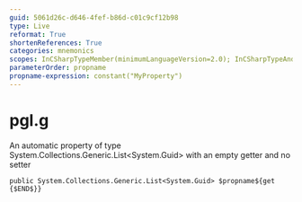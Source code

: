 ```yaml
---
guid: 5061d26c-d646-4fef-b86d-c01c9cf12b98
type: Live
reformat: True
shortenReferences: True
categories: mnemonics
scopes: InCSharpTypeMember(minimumLanguageVersion=2.0); InCSharpTypeAndNamespace(minimumLanguageVersion=2.0)
parameterOrder: propname
propname-expression: constant("MyProperty")
---
```


# pgl.g

An automatic property of type System.Collections.Generic.List<System.Guid> with an empty getter and no setter

```
public System.Collections.Generic.List<System.Guid> $propname${get {$END$}}
```
